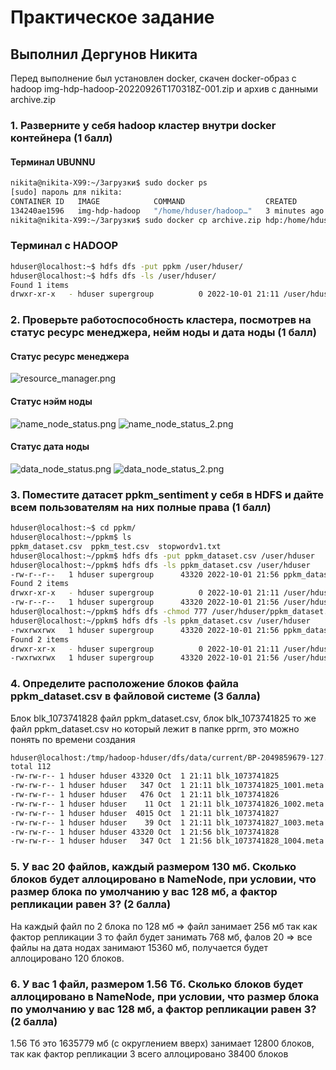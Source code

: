 <style>
pre {
  white-space: pre-wrap;
  max-width: 100%;
  overflow-x: auto;
}

</style>

# Практическое задание
## Выполнил Дергунов Никита
Перед выполнение был установлен docker, скачен  docker-образ с hadoop img-hdp-hadoop-20220926T170318Z-001.zip и архив с данными archive.zip
### 1. Разверните у себя hadoop кластер внутри docker контейнера (1 балл) ###
#### Терминал UBUNNU ####
```sh
nikita@nikita-X99:~/Загрузки$ sudo docker ps
[sudo] пароль для nikita: 
CONTAINER ID   IMAGE            COMMAND                  CREATED         STATUS         PORTS                                                                                                                                                                                                                                                                                                                                                                                                                                                                                                          NAMES
134240ae1596   img-hdp-hadoop   "/home/hduser/hadoop…"   3 minutes ago   Up 3 minutes   0.0.0.0:4040->4040/tcp, :::4040->4040/tcp, 22/tcp, 8020/tcp, 8030-8033/tcp, 0.0.0.0:4044->4044/tcp, :::4044->4044/tcp, 8040/tcp, 0.0.0.0:8042->8042/tcp, :::8042->8042/tcp, 0.0.0.0:8088->8088/tcp, :::8088->8088/tcp, 8080/tcp, 9000/tcp, 9864/tcp, 9870/tcp, 10000/tcp, 10020/tcp, 19888/tcp, 50010/tcp, 0.0.0.0:8888->8888/tcp, :::8888->8888/tcp, 0.0.0.0:50070->50070/tcp, :::50070->50070/tcp, 0.0.0.0:50075->50075/tcp, :::50075->50075/tcp, 50020/tcp, 0.0.0.0:50090->50090/tcp, :::50090->50090/tcp   hdp
nikita@nikita-X99:~/Загрузки$ sudo docker cp archive.zip hdp:/home/hduser/
````
### Терминал с HADOOP ####
```sh
hduser@localhost:~$ hdfs dfs -put ppkm /user/hduser/
hduser@localhost:~$ hdfs dfs -ls /user/hduser/
Found 1 items
drwxr-xr-x   - hduser supergroup          0 2022-10-01 21:11 /user/hduser/ppkm
```
### 2. Проверьте работоспособность кластера, посмотрев на статус ресурс менеджера, нейм ноды и дата ноды (1 балл) ###
#### Статус ресурс менеджера ####
![resource_manager.png](resource_manager.png)
#### Статус нэйм ноды ####
![name_node_status.png](name_node_status.png)
![name_node_status_2.png](name_node_status_2.png)
#### Статус дата ноды ####
![data_node_status.png](data_node_status.png)
![data_node_status_2.png](data_node_status_2.png)

### 3. Поместите датасет ppkm_sentiment у себя в HDFS и дайте всем пользователям на них полные права (1 балл) ###
```sh
hduser@localhost:~$ cd ppkm/
hduser@localhost:~/ppkm$ ls      
ppkm_dataset.csv  ppkm_test.csv  stopwordv1.txt
hduser@localhost:~/ppkm$ hdfs dfs -put ppkm_dataset.csv /user/hduser
hduser@localhost:~/ppkm$ hdfs dfs -ls ppkm_dataset.csv /user/hduser
-rw-r--r--   1 hduser supergroup      43320 2022-10-01 21:56 ppkm_dataset.csv
Found 2 items
drwxr-xr-x   - hduser supergroup          0 2022-10-01 21:11 /user/hduser/ppkm
-rw-r--r--   1 hduser supergroup      43320 2022-10-01 21:56 /user/hduser/ppkm_dataset.csv
hduser@localhost:~/ppkm$ hdfs dfs -chmod 777 /user/hduser/ppkm_dataset.csv
hduser@localhost:~/ppkm$ hdfs dfs -ls ppkm_dataset.csv /user/hduser
-rwxrwxrwx   1 hduser supergroup      43320 2022-10-01 21:56 ppkm_dataset.csv
Found 2 items
drwxr-xr-x   - hduser supergroup          0 2022-10-01 21:11 /user/hduser/ppkm
-rwxrwxrwx   1 hduser supergroup      43320 2022-10-01 21:56 /user/hduser/ppkm_dataset.csv
```
### 4. Определите расположение блоков файла ppkm_dataset.csv в файловой системе (3 балла) ###
Блок blk_1073741828 файл ppkm_dataset.csv, блок blk_1073741825 то же файл ppkm_dataset.csv но который лежит в папке pprm,
это можно понять по времени создания
```sh
hduser@localhost:/tmp/hadoop-hduser/dfs/data/current/BP-2049859679-127.0.0.1-1664658453998/current/finalized/subdir0/subdir0$ ls -l
total 112
-rw-rw-r-- 1 hduser hduser 43320 Oct  1 21:11 blk_1073741825
-rw-rw-r-- 1 hduser hduser   347 Oct  1 21:11 blk_1073741825_1001.meta
-rw-rw-r-- 1 hduser hduser   476 Oct  1 21:11 blk_1073741826
-rw-rw-r-- 1 hduser hduser    11 Oct  1 21:11 blk_1073741826_1002.meta
-rw-rw-r-- 1 hduser hduser  4015 Oct  1 21:11 blk_1073741827
-rw-rw-r-- 1 hduser hduser    39 Oct  1 21:11 blk_1073741827_1003.meta
-rw-rw-r-- 1 hduser hduser 43320 Oct  1 21:56 blk_1073741828
-rw-rw-r-- 1 hduser hduser   347 Oct  1 21:56 blk_1073741828_1004.meta
```
### 5. У вас 20 файлов, каждый размером 130 мб. Сколько блоков будет аллоцировано в NameNode, при условии, что размер блока по умолчанию у вас 128 мб, а фактор репликации равен 3? (2 балла) ###
На каждый файл по 2 блока по 128 мб => файл занимает 256 мб так как фактор репликации 3 то файл будет занимать 768 мб,
фалов 20 => все файлы на дата нодах занимают 15360 мб, получается будет аллоцировано 120 блоков. 
### 6. У вас 1 файл, размером 1.56 Тб. Сколько блоков будет аллоцировано в NameNode, при условии, что размер блока по умолчанию у вас 128 мб, а фактор репликации равен 3? (2 балла) ###
1.56 Тб это 1635779 мб (с округлением вверх) занимает 12800 блоков, так как фактор репликации 3 
всего аллоцировано 38400 блоков